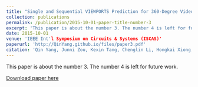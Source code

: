 ```yaml
---
title: "Single and Sequential VIEWPORTS Prediction for 360-Degree Video Streaming"
collection: publications
permalink: /publication/2015-10-01-paper-title-number-3
excerpt: 'This paper is about the number 3. The number 4 is left for future work.'
date: 2015-10-01
venue: 'IEEE Int'l Symposium on Circuits & Systems (ISCAS)'
paperurl: 'http://QinYang.github.io/files/paper3.pdf'
citation: 'Qin Yang, Junni Zou, Kexin Tang, Chenglin Li, Hongkai Xiong, “Single and Sequential VIEWPORTS Prediction for 360-Degree Video Streaming”, IEEE Int'l Symposium on Circuits & Systems (ISCAS’2019), Sapporo, Japan, May 2019.'
---
```

This paper is about the number 3. The number 4 is left for future work.

[Download paper here](http://academicpages.github.io/files/paper3.pdf)
